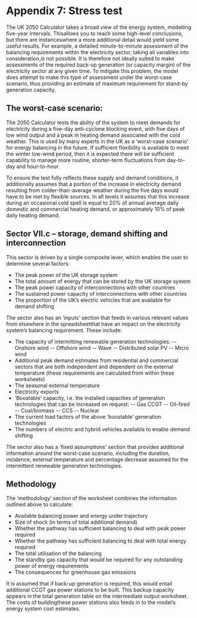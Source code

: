 # Appendix 7: Stress test

The UK 2050 Calculator takes a broad view of the energy system, modelling five-year intervals. Thisallows you to reach some high-level conclusions, but there are instanceswhere a more additional detail would yield some useful results. For example, a detailed minute-to-minute assessment of the balancing requirements within the electricity sector, taking all variables into consideration,is not possible. It is therefore not ideally suited to make assessments of the required back-up generation (or capacity margin) of the electricity sector at any given time. To mitigate this problem, the model does attempt to make this type of assessment under the worst-case scenario, thus providing an estimate of maximum requirement for stand-by generation capacity.

## The worst-case scenario:

The 2050 Calculator tests the ability of the system to meet demands for electricity during a five-day anti-cyclone blocking event, with five days of low wind output and a peak in heating demand associated with the cold weather. This is used by many experts in the UK as a ‘worst-case scenario’ for energy balancing in the future. If sufficient flexibility is available to meet the winter low-wind period, then it is expected there will be sufficient capability to manage more routine, shorter-term fluctuations from day-to-day and hour-to-hour.

To ensure the test fully reflects these supply and demand conditions, it additionally assumes that a portion of the increase in electricity demand resulting from colder-than-average weather during the five days would have to be met by flexible sources. In all levels it assumes that this increase during an occasional cold spell is equal to 20% of annual average daily domestic and commercial heating demand, or approximately 10% of peak daily heating demand.

## Sector VII.c – storage, demand shifting and interconnection

This sector is driven by a single composite lever, which enables the user to determine several factors:

- The peak power of the UK storage system
- The total amount of energy that can be stored by the UK storage system
- The peak power capacity of interconnections with other countries
- The sustained power capacity of interconnections with other countries
- The proportion of the UK’s electric vehicles that are available for demand shifting

The sector also has an ‘inputs’ section that feeds in various relevant values from elsewhere in the spreadsheetthat have an impact on the electricity system’s balancing requirement. These include:

- The capacity of intermitting renewable generation technologies:
-- Onshore wind
-- Offshore wind
-- Wave
-- Distributed solar PV
-- Micro wind
- Additional peak demand estimates from residential and commercial sectors that are both independent and dependent on the external temperature (these requirements are calculated from within these worksheets)
- The seasonal external temperature
- Electricity exports
- ‘Boostable’ capacity, i.e. the installed capacities of generation technologies that can be increased on request:
-- Gas CCGT
-- Oil-fired
-- Coal/biomass
-- CCS
-- Nuclear
- The current load factors of the above ‘boostable’ generation technologies
- The numbers of electric and hybrid vehicles available to enable demand shifting

The sector also has a ‘fixed assumptions’ section that provides additional information around the worst-case scenario, including the duration, incidence, external temperature and percentage decrease assumed for the intermittent renewable generation technologies.

## Methodology

The ‘methodology’ section of the worksheet combines the information outlined above to calculate:

- Available balancing power and energy under trajectory
- Size of shock (in terms of total additional demand)
- Whether the pathway has sufficient balancing to deal with peak power required
- Whether the pathway has sufficient balancing to deal with total energy required
- The total utilisation of the balancing
- The standby gas capacity that would be required for any outstanding power of energy requirements
- The consequences for greenhouse gas emissions

It is assumed that if back-up generation is required, this would entail additional CCGT gas power stations to be built. This backup capacity appears in the total generation table on the intermediate output worksheet. The costs of buildingthese power stations also feeds in to the model’s energy system cost estimates.



